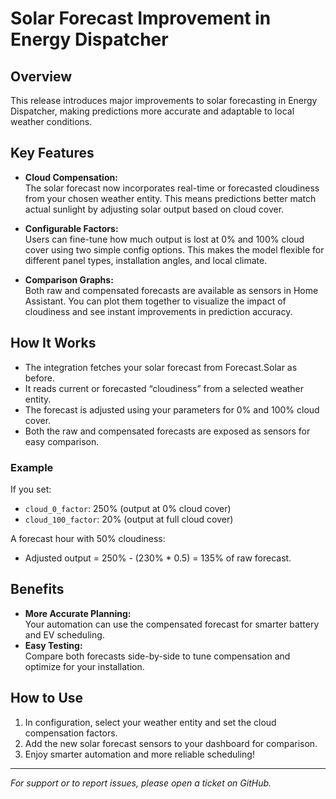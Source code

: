 # Solar Forecast Improvement in Energy Dispatcher

## Overview
This release introduces major improvements to solar forecasting in Energy Dispatcher, making predictions more accurate and adaptable to local weather conditions.

## Key Features

- **Cloud Compensation:**  
  The solar forecast now incorporates real-time or forecasted cloudiness from your chosen weather entity. This means predictions better match actual sunlight by adjusting solar output based on cloud cover.

- **Configurable Factors:**  
  Users can fine-tune how much output is lost at 0% and 100% cloud cover using two simple config options. This makes the model flexible for different panel types, installation angles, and local climate.

- **Comparison Graphs:**  
  Both raw and compensated forecasts are available as sensors in Home Assistant. You can plot them together to visualize the impact of cloudiness and see instant improvements in prediction accuracy.

## How It Works

- The integration fetches your solar forecast from Forecast.Solar as before.
- It reads current or forecasted “cloudiness” from a selected weather entity.
- The forecast is adjusted using your parameters for 0% and 100% cloud cover.
- Both the raw and compensated forecasts are exposed as sensors for easy comparison.

### Example

If you set:
- `cloud_0_factor`: 250% (output at 0% cloud cover)
- `cloud_100_factor`: 20% (output at full cloud cover)

A forecast hour with 50% cloudiness:
- Adjusted output = 250% - (230% * 0.5) = 135% of raw forecast.

## Benefits

- **More Accurate Planning:**  
  Your automation can use the compensated forecast for smarter battery and EV scheduling.
- **Easy Testing:**  
  Compare both forecasts side-by-side to tune compensation and optimize for your installation.

## How to Use

1. In configuration, select your weather entity and set the cloud compensation factors.
2. Add the new solar forecast sensors to your dashboard for comparison.
3. Enjoy smarter automation and more reliable scheduling!

---

*For support or to report issues, please open a ticket on GitHub.*